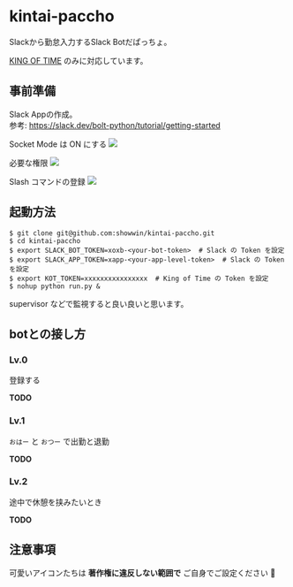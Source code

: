 # kintai-paccho
Slackから勤怠入力するSlack Botだぱっちょ。

[KING OF TIME](https://www.kingtime.jp/) のみに対応しています。


## 事前準備
Slack Appの作成。  
参考: https://slack.dev/bolt-python/tutorial/getting-started

Socket Mode は ON にする
![](https://github.com/showwin/kintai-paccho/blob/master/doc/setup1.png)

必要な権限
![](https://github.com/showwin/kintai-paccho/blob/master/doc/setup2.png)

Slash コマンドの登録
![](https://github.com/showwin/kintai-paccho/blob/master/doc/setup3.png)


## 起動方法

```
$ git clone git@github.com:showwin/kintai-paccho.git
$ cd kintai-paccho
$ export SLACK_BOT_TOKEN=xoxb-<your-bot-token>  # Slack の Token を設定
$ export SLACK_APP_TOKEN=xapp-<your-app-level-token>  # Slack の Token を設定
$ export KOT_TOKEN=xxxxxxxxxxxxxxxx  # King of Time の Token を設定
$ nohup python run.py &
```

supervisor などで監視すると良い良いと思います。

## botとの接し方

### Lv.0
登録する

**TODO**

### Lv.1
`おはー` と `おつー`  で出勤と退勤  

**TODO**

### Lv.2
途中で休憩を挟みたいとき

**TODO**


## 注意事項
可愛いアイコンたちは **著作権に違反しない範囲で** ご自身でご設定ください :pray:
